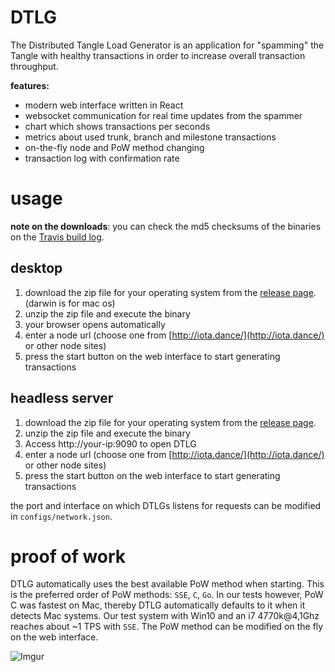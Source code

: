 # DTLG 

The Distributed Tangle Load Generator is an application for "spamming" the Tangle with healthy transactions
in order to increase overall transaction throughput.

**features:**
* modern web interface written in React
* websocket communication for real time updates from the spammer
* chart which shows transactions per seconds
* metrics about used trunk, branch and milestone transactions
* on-the-fly node and PoW method changing
* transaction log with confirmation rate

# usage

**note on the downloads**: you can check the md5 checksums of the binaries on the [Travis build log](https://travis-ci.org/iota-tangle-io/dtlg).

## desktop
1. download the zip file for your operating system from the [release page](https://github.com/iota-tangle-io/dtlg/releases). (darwin is for mac os)
2. unzip the zip file and execute the binary
3. your browser opens automatically
4. enter a node url (choose one from [http://iota.dance/](http://iota.dance/) or other node sites)
5. press the start button on the web interface to start generating transactions

## headless server
1. download the zip file for your operating system from the [release page](https://github.com/iota-tangle-io/dtlg/releases).
2. unzip the zip file and execute the binary
3. Access http://your-ip:9090 to open DTLG
4. enter a node url (choose one from [http://iota.dance/](http://iota.dance/) or other node sites)
5. press the start button on the web interface to start generating transactions

the port and interface on which DTLGs listens for requests can be modified in `configs/network.json`.

# proof of work
DTLG automatically uses the best available PoW method when starting. 
This is the preferred order of PoW methods: `SSE`, `C`, `Go`. In our tests however, PoW C was fastest on Mac, thereby
DTLG automatically defaults to it when it detects Mac systems. Our test system with Win10 and an i7 4770k@4,1Ghz reaches about ~1 TPS with `SSE`. The PoW method can be modified on the fly on the web interface.

![Imgur](https://i.imgur.com/56aNYH5.png)


